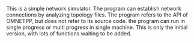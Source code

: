 This is a simple network simulator.
The program can establish network connections by analyzing topology files.
The program refers to the API of OMNETPP, but does not refer to its source code.
the program can run in single progress or multi progress in single machine.
This is only the initial version, with lots of functions waiting to be added.